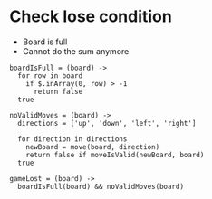 # Check lose condition

- Board is full
- Cannot do the sum anymore

```
boardIsFull = (board) ->
  for row in board
    if $.inArray(0, row) > -1
      return false
  true

noValidMoves = (board) ->
  directions = ['up', 'down', 'left', 'right']

  for direction in directions
    newBoard = move(board, direction)
    return false if moveIsValid(newBoard, board)
  true

gameLost = (board) ->
  boardIsFull(board) && noValidMoves(board)
```
